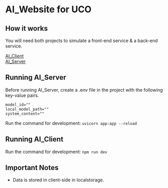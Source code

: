 # AI_Website for UCO

## How it works

You will need both projects to simulate a front-end service & a back-end service.

[AI_Client](https://github.com/RandyBrown12/AI_Website)\
[AI_Server](https://github.com/RandyBrown12/AI_Server_Python)

## Running AI_Server

Before running AI_Server, create a .env file in the project with the following key-value pairs.
```
model_id=""
local_model_path=""
system_content=""
```

Run the command for development: 
``` uvicorn app:app --reload ```

## Running AI_Client

Run the command for development:
```npm run dev ```

## Important Notes
* Data is stored in client-side in localstorage.
